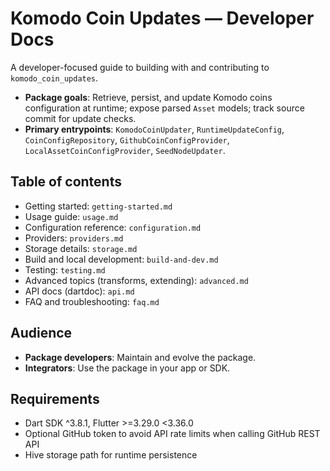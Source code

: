 # Komodo Coin Updates — Developer Docs

A developer-focused guide to building with and contributing to
`komodo_coin_updates`.

- **Package goals**: Retrieve, persist, and update Komodo coins configuration at
  runtime; expose parsed `Asset` models; track source commit for update checks.
- **Primary entrypoints**: `KomodoCoinUpdater`, `RuntimeUpdateConfig`,
  `CoinConfigRepository`, `GithubCoinConfigProvider`,
  `LocalAssetCoinConfigProvider`, `SeedNodeUpdater`.

## Table of contents

- Getting started: `getting-started.md`
- Usage guide: `usage.md`
- Configuration reference: `configuration.md`
- Providers: `providers.md`
- Storage details: `storage.md`
- Build and local development: `build-and-dev.md`
- Testing: `testing.md`
- Advanced topics (transforms, extending): `advanced.md`
- API docs (dartdoc): `api.md`
- FAQ and troubleshooting: `faq.md`

## Audience

- **Package developers**: Maintain and evolve the package.
- **Integrators**: Use the package in your app or SDK.

## Requirements

- Dart SDK ^3.8.1, Flutter >=3.29.0 <3.36.0
- Optional GitHub token to avoid API rate limits when calling GitHub REST API
- Hive storage path for runtime persistence
